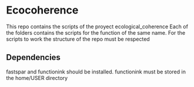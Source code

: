 # Ecocoherence
This repo contains the scripts of the proyect ecological_coherence
Each of the folders contains the scripts for the function of the same name. For the scripts to work the structure of the repo must be respected

## Dependencies
fastspar and functionink should be installed. functionink must be stored in the home/USER directory

